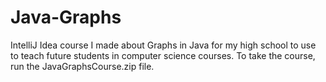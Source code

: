 # Java-Graphs
IntelliJ Idea course I made about Graphs in Java for my high school to use to teach future students in computer science courses. To take the course, run the JavaGraphsCourse.zip file.
